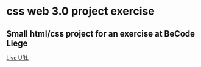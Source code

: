 # css web 3.0 project exercise

## Small html/css project for an exercise at BeCode Liege

[Live URL](https://junior-dev-track.github.io/14-css-web-3-0-project-Qheuss/)
